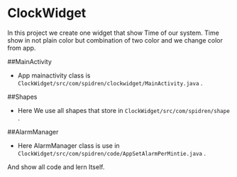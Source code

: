 ClockWidget
===========

In this project we create one widget that show Time of our system. Time show in not plain color but combination of two color and we change color from app.

##MainActivity

* App mainactivity class is ```ClockWidget/src/com/spidren/clockwidget/MainActivity.java``` .

##Shapes

* Here We use all shapes that store in  ```ClockWidget/src/com/spidren/shape``` .


##AlarmManager

* Here AlarmManager class is use in   ``` ClockWidget/src/com/spidren/code/AppSetAlarmPerMintie.java``` .


And show all code and lern Itself.
